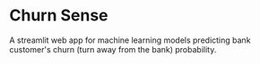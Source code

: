# Churn Sense
A streamlit web app for machine learning models predicting bank customer's churn (turn away from the bank) probability.
